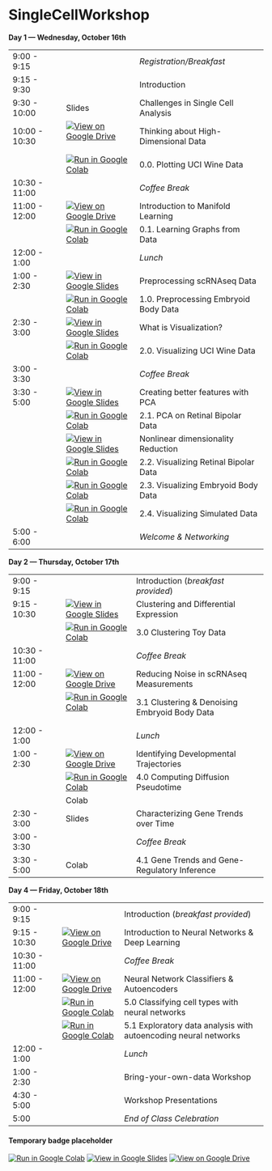 # SingleCellWorkshop

**Day 1 &mdash; Wednesday, October 16th**

|                      |   |                                          |
|----------------------|---|------------------------------------------|
| 9:00 - 9:15          |   | _Registration/Breakfast_                   |
| 9:15 - 9:30          |   | Introduction                             |
| 9:30 - 10:00         | Slides  | Challenges in Single Cell Analysis       |
| 10:00 - 10:30        | [![View on Google Drive](https://img.shields.io/static/v1?label=View%20on&message=Google%20Drive&color=yellow&logo=Google%20Drive)](https://drive.google.com/file/d/1MLPsyzyRGnbCHrDpf5ugh9TRpu5_6S-s/view) &emsp;  | Thinking about High-Dimensional Data              |
| | [![Run in Google Colab](https://img.shields.io/static/v1?label=Run%20in&message=Google%20Colab&color=orange&logo=Google%20Cloud)](https://colab.research.google.com/github/KrishnaswamyLab/SingleCellWorkshop/blob/master/exercises/Introduction_to_Manifold_Learning/notebooks/00_Plotting_UCI_wine.ipynb) | 0.0. Plotting UCI Wine Data              |
| 10:30 - 11:00        |   | _Coffee Break_                           |
| 11:00 - 12:00 &emsp; | [![View on Google Drive](https://img.shields.io/static/v1?label=View%20on&message=Google%20Drive&color=yellow&logo=Google%20Drive)](https://drive.google.com/file/d/1MLPsyzyRGnbCHrDpf5ugh9TRpu5_6S-s/view)  | Introduction to Manifold Learning        |
| | [![Run in Google Colab](https://img.shields.io/static/v1?label=Run%20in&message=Google%20Colab&color=orange&logo=Google%20Cloud)](https://colab.research.google.com/github/KrishnaswamyLab/SingleCellWorkshop/blob/master/exercises/Introduction_to_Manifold_Learning/notebooks/01_Learning_graphs.ipynb) | 0.1. Learning Graphs from Data              |
| 12:00 - 1:00         |   | _Lunch_                                  |
| 1:00 - 2:30          | [![View in Google Slides](https://img.shields.io/static/v1?label=View%20in&message=Google%20Slides&color=yellow&logo=Google%20Drive)](https://docs.google.com/presentation/d/1E4YxrJ1Pn59DivJ2hNefdRED3fsPJDGzl8Rl3o-2XZw/edit?usp=sharing)  | Preprocessing scRNAseq Data              |
| | [![Run in Google Colab](https://img.shields.io/static/v1?label=Run%20in&message=Google%20Colab&color=orange&logo=Google%20Cloud)](https://colab.research.google.com/github/KrishnaswamyLab/SingleCellWorkshop/blob/master/exercises/Preprocessing/notebooks/00_Loading_and_preprocessing_scRNAseq_data) | 1.0. Preprocessing Embryoid Body Data              |
| 2:30 - 3:00          | [![View in Google Slides](https://img.shields.io/static/v1?label=View%20in&message=Google%20Slides&color=yellow&logo=Google%20Drive)](https://docs.google.com/presentation/d/1oOO7Hdswjk-WgZAJr-bpC-xoV6S8RtKRqdi8P89MlMo/edit?usp=sharing)  | What is Visualization? |
| | [![Run in Google Colab](https://img.shields.io/static/v1?label=Run%20in&message=Google%20Colab&color=orange&logo=Google%20Cloud)](https://colab.research.google.com/github/KrishnaswamyLab/SingleCellWorkshop/blob/master/exercises/Dimensionality_Reduction/00_Creating_metafeatures.ipynb) | 2.0. Visualizing UCI Wine Data              |
| 3:00 - 3:30          |   | _Coffee Break_                           |
| 3:30 - 5:00          | [![View in Google Slides](https://img.shields.io/static/v1?label=View%20in&message=Google%20Slides&color=yellow&logo=Google%20Drive)](https://docs.google.com/presentation/d/11eUSxoWYGTKyQzXWJ1SIrZM_1XeeuyJXDxkIi8yIEOU/edit?usp=sharing)  | Creating better features with PCA |
| | [![Run in Google Colab](https://img.shields.io/static/v1?label=Run%20in&message=Google%20Colab&color=orange&logo=Google%20Cloud)](https://colab.research.google.com/github/KrishnaswamyLab/SingleCellWorkshop/blob/master/exercises/Dimensionality_Reduction/01_Principal_components_analysis.ipynb) | 2.1. PCA on Retinal Bipolar Data             |
|           | [![View in Google Slides](https://img.shields.io/static/v1?label=View%20in&message=Google%20Slides&color=yellow&logo=Google%20Drive)](https://docs.google.com/presentation/d/1EFKjnytRjXuBXLFf1JMpbaGADNG8Qym5TdZlhpTe1rs/edit?usp=sharing)  | Nonlinear dimensionality Reduction |
| | [![Run in Google Colab](https://img.shields.io/static/v1?label=Run%20in&message=Google%20Colab&color=orange&logo=Google%20Cloud)](https://colab.research.google.com/github/KrishnaswamyLab/SingleCellWorkshop/blob/master/exercises/Dimensionality_Reduction/02_Nonlinear_dimensionality_reduction.ipynb) | 2.2. Visualizing Retinal Bipolar Data             |
| | [![Run in Google Colab](https://img.shields.io/static/v1?label=Run%20in&message=Google%20Colab&color=orange&logo=Google%20Cloud)](https://colab.research.google.com/github/KrishnaswamyLab/SingleCellWorkshop/blob/master/exercises/Dimensionality_Reduction/03_Dimensionality_reduction_EB_data.ipynb) | 2.3. Visualizing Embryoid Body Data              |
| | [![Run in Google Colab](https://img.shields.io/static/v1?label=Run%20in&message=Google%20Colab&color=orange&logo=Google%20Cloud)](https://colab.research.google.com/github/KrishnaswamyLab/SingleCellWorkshop/blob/master/exercises/Dimensionality_Reduction/04_Simulated_Data.ipynb) | 2.4. Visualizing Simulated Data              |
| 5:00 - 6:00          |   | _Welcome & Networking_                     |



**Day 2 &mdash; Thursday, October 17th**


|                      |   |                                           |
|----------------------|---|-------------------------------------------|
| 9:00 - 9:15          |   | Introduction (_breakfast provided_)       |
| 9:15 - 10:30         | [![View in Google Slides](https://img.shields.io/static/v1?label=View%20in&message=Google%20Slides&color=yellow&logo=Google%20Drive)](https://docs.google.com/presentation/d/1c6d_DnyxbErmnzF2S5b-qGC62gxgqE59fhZUMGKN0qY/edit?usp=sharing)  | Clustering and Differential Expression    |
|  | [![Run in Google Colab](https://img.shields.io/static/v1?label=Run%20in&message=Google%20Colab&color=orange&logo=Google%20Cloud)](https://colab.research.google.com/github/KrishnaswamyLab/SingleCellWorkshop/blob/master/exercises/Clustering/notebooks/00_Clustering_toy_data.ipynb)  | 3.0 Clustering Toy Data  |
| 10:30 - 11:00        |   | _Coffee Break_                            |
| 11:00 - 12:00 &emsp; | [![View on Google Drive](https://img.shields.io/static/v1?label=View%20on&message=Google%20Drive&color=yellow&logo=Google%20Drive)](https://drive.google.com/open?id=1Za5BdpUJPs4KGNkGvhUq98zH5jrZ2Ngx)  | Reducing Noise in scRNAseq Measurements   |
|  | [![Run in Google Colab](https://img.shields.io/static/v1?label=Run%20in&message=Google%20Colab&color=orange&logo=Google%20Cloud)](https://colab.research.google.com/github/KrishnaswamyLab/SingleCellWorkshop/blob/master/exercises/Clustering/notebooks/01_Clustering_Embryoid_Body_Data.ipynb) &emsp; | 3.1 Clustering & Denoising Embryoid Body Data  |
| 12:00 - 1:00         |   | _Lunch_                                   |
| 1:00 - 2:30          | [![View on Google Drive](https://img.shields.io/static/v1?label=View%20on&message=Google%20Drive&color=yellow&logo=Google%20Drive)](https://drive.google.com/file/d/1_lAZcHS7vGnQC4JE6n40X6u1ETiMSts2/view?usp=sharing)  | Identifying Developmental Trajectories    |
|  | [![Run in Google Colab](https://img.shields.io/static/v1?label=Run%20in&message=Google%20Colab&color=orange&logo=Google%20Cloud)](https://colab.research.google.com/github/KrishnaswamyLab/SingleCellWorkshop/blob/master/exercises/TrajectoryInference/notebooks/00_Pseudotime_from_scratch.ipynb)  | 4.0 Computing Diffusion Pseudotime    |
|  | Colab  |  |
| 2:30 - 3:00          | Slides  | Characterizing Gene Trends over Time      |
| 3:00 - 3:30          |   | _Coffee Break_                            |
| 3:30 - 5:00          | Colab  | 4.1 Gene Trends and Gene-Regulatory Inference |


**Day 4 &mdash; Friday, October 18th**


|                      |   |                                                 |
|----------------------|---|-------------------------------------------------|
| 9:00 - 9:15          |   | Introduction (_breakfast provided_)             |
| 9:15 - 10:30         | [![View on Google Drive](https://img.shields.io/static/v1?label=View%20on&message=Google%20Drive&color=yellow&logo=Google%20Drive)](https://drive.google.com/file/d/1oaZnQpj1r0BxDEZG-L-IlFwLyGWN8e1m/view?usp=sharing)  | Introduction to Neural Networks & Deep Learning |
| 10:30 - 11:00        |   | _Coffee Break_                                  |
| 11:00 - 12:00 &emsp; | [![View on Google Drive](https://img.shields.io/static/v1?label=View%20on&message=Google%20Drive&color=yellow&logo=Google%20Drive)](https://drive.google.com/file/d/1oaZnQpj1r0BxDEZG-L-IlFwLyGWN8e1m/view?usp=sharing)  | Neural Network Classifiers & Autoencoders       |
|  | [![Run in Google Colab](https://img.shields.io/static/v1?label=Run%20in&message=Google%20Colab&color=orange&logo=Google%20Cloud)](https://colab.research.google.com/github/KrishnaswamyLab/SingleCellWorkshop/blob/master/exercises/Deep_Learning/notebooks/00_Classifier_networks.ipynb)  | 5.0 Classifying cell types with neural networks |
|  | [![Run in Google Colab](https://img.shields.io/static/v1?label=Run%20in&message=Google%20Colab&color=orange&logo=Google%20Cloud)](https://colab.research.google.com/github/KrishnaswamyLab/SingleCellWorkshop/blob/master/exercises/Deep_Learning/notebooks/01_Autoencoder_networks.ipynb)  | 5.1 Exploratory data analysis with autoencoding neural networks |
| 12:00 - 1:00         |   | _Lunch_                                         |
| 1:00 - 2:30          |   | Bring-your-own-data Workshop                    |
| 4:30 - 5:00          |   | Workshop Presentations                          |
| 5:00                 |   | _End of Class Celebration_                        |

#### Temporary badge placeholder

[![Run in Google Colab](https://img.shields.io/static/v1?label=Run%20in&message=Google%20Colab&color=orange&logo=Google%20Cloud)]()
[![View in Google Slides](https://img.shields.io/static/v1?label=View%20in&message=Google%20Slides&color=yellow&logo=Google%20Drive)]()
[![View on Google Drive](https://img.shields.io/static/v1?label=View%20on&message=Google%20Drive&color=yellow&logo=Google%20Drive)]()
